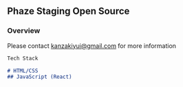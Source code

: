 ## Phaze Staging Open Source


### Overview

Please contact kanzakiyui@gmail.com for more information

```markdown
Tech Stack

# HTML/CSS
## JavaScript (React)

```
